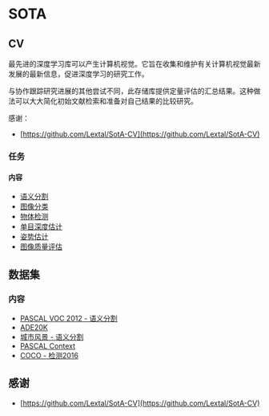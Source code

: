 # SOTA

## CV 

最先进的深度学习库可以产生计算机视觉。它旨在收集和维护有关计算机视觉最新发展的最新信息，促进深度学习的研究工作。

与协作跟踪研究进展的其他尝试不同，此存储库提供定量评估的汇总结果。这种做法可以大大简化初始文献检索和准备对自己结果的比较研究。

感谢：
- [https://github.com/Lextal/SotA-CV](https://github.com/Lextal/SotA-CV)

### 任务

#### 内容

- [语义分割](semantic_segmentation.md)
- [图像分类](image_classification.md)
- [物体检测](object_detection.md)
- [单目深度估计](depth_estimation.md)
- [姿势估计](pose_estimation.md)
- [图像质量评估](image_quality_assessment.md)

## 数据集

### 内容

- [PASCAL VOC 2012 - 语义分割](datasets/pascal_voc_2012_segmentation.md)
- [ADE20K](datasets/ade20k.md)
- [城市风景 - 语义分割](datasets/cityscapes_semantic.md)
- [PASCAL Context](datasets/pascal_context.md)
- [COCO - 检测2016](datasets/coco_detection.md)

## 感谢

- [https://github.com/Lextal/SotA-CV](https://github.com/Lextal/SotA-CV)